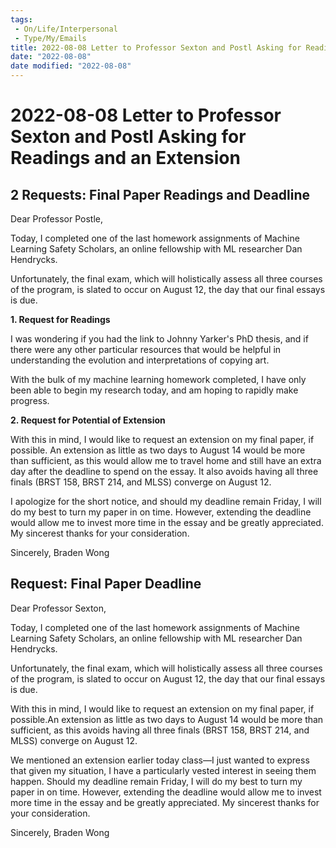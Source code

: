 ```yaml
---
tags:
 - On/Life/Interpersonal
 - Type/My/Emails
title: 2022-08-08 Letter to Professor Sexton and Postl Asking for Readings and an Extension
date: "2022-08-08"
date modified: "2022-08-08"
---
```


# 2022-08-08 Letter to Professor Sexton and Postl Asking for Readings and an Extension

## 2 Requests: Final Paper Readings and Deadline
Dear Professor Postle,

Today, I completed one of the last homework assignments of Machine Learning Safety Scholars, an online fellowship with ML researcher Dan Hendrycks.

Unfortunately, the final exam, which will holistically assess all three courses of the program, is slated to occur on August 12, the day that our final essays is due.

**1. Request for Readings**

I was wondering if you had the link to Johnny Yarker's PhD thesis, and if there were any other particular resources that would be helpful in understanding the evolution and interpretations of copying art.

With the bulk of my machine learning homework completed, I have only been able to begin my research today, and am hoping to rapidly make progress.

**2. Request for Potential of Extension**

With this in mind, I would like to request an extension on my final paper, if possible. An extension as little as two days to August 14 would be more than sufficient, as this would allow me to travel home and still have an extra day after the deadline to spend on the essay. It also avoids having all three finals (BRST 158, BRST 214, and MLSS) converge on August 12.

I apologize for the short notice, and should my deadline remain Friday, I will do my best to turn my paper in on time. However, extending the deadline would allow me to invest more time in the essay and be greatly appreciated. My sincerest thanks for your consideration.

Sincerely,
Braden Wong

## Request: Final Paper Deadline
Dear Professor Sexton,

Today, I completed one of the last homework assignments of Machine Learning Safety Scholars, an online fellowship with ML researcher Dan Hendrycks.

Unfortunately, the final exam, which will holistically assess all three courses of the program, is slated to occur on August 12, the day that our final essays is due.

With this in mind, I would like to request an extension on my final paper, if possible.An extension as little as two days to August 14 would be more than sufficient, as this avoids having all three finals (BRST 158, BRST 214, and MLSS) converge on August 12.

We mentioned an extension earlier today class—I just wanted to express that given my situation, I have a particularly vested interest in seeing them happen. Should my deadline remain Friday, I will do my best to turn my paper in on time. However, extending the deadline would allow me to invest more time in the essay and be greatly appreciated. My sincerest thanks for your consideration.

Sincerely,
Braden Wong
